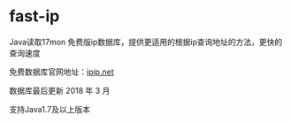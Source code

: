 # fast-ip
 
 Java读取17mon 免费版ip数据库，提供更适用的根据ip查询地址的方法，更快的查询速度
 
 免费数据库官网地址：<a href="https://www.ipip.net/" target="_blank">ipip.net</a>
 
 数据库最后更新 2018 年 3 月

 支持Java1.7及以上版本
